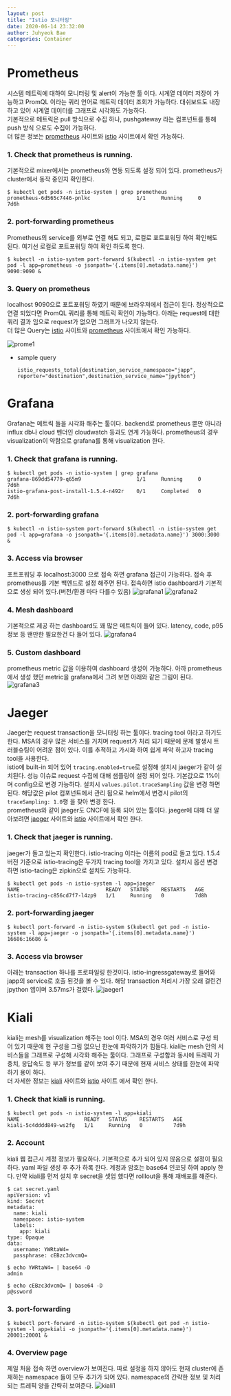 ```yaml
---
layout: post
title: "Istio 모니터링"
date: 2020-06-14 23:32:00
author: Juhyeok Bae
categories: Container
---
```

# Prometheus
시스템 메트릭에 대하여 모니터링 및 alert이 가능한 툴 이다. 시계열 데이터 저장이 가능하고 PromQL 이라는 쿼리 언어로 메트릭 데이터 조회가 가능하다. 대쉬보드도 내장 하고 있어 시계열 데이터를 그래프로 시각화도 가능하다.  
기본적으로 메트릭은 pull 방식으로 수집 하나, pushgateway 라는 컴포넌트를 통해 push 방식 으로도 수집이 가능하다.  
더 많은 정보는 [prometheus](https://prometheus.io/docs/introduction/overview/) 사이트와 [istio](https://istio.io/latest/docs/ops/integrations/prometheus/ ) 사이트에서 확인 가능하다.

### 1. Check that prometheus is running.
기본적으로 mixer에서는 prometheus와 연동 되도록 설정 되어 있다. prometheus가 cluster에서 동작 중인지 확인한다.
  ```
  $ kubectl get pods -n istio-system | grep prometheus
  prometheus-6d565c7446-pnlkc               1/1     Running     0          7d6h
  ```

### 2. port-forwarding prometheus
Prometheus의 service를 외부로 연결 해도 되고, 로컬로 포트포워딩 하여 확인해도 된다. 여기선 로컬로 포트포워딩 하여 확인 하도록 한다.
```
$ kubectl -n istio-system port-forward $(kubectl -n istio-system get pod -l app=prometheus -o jsonpath='{.items[0].metadata.name}') 9090:9090 &
```

### 3. Query on prometheus
localhost 9090으로 포트포워딩 하였기 때문에 브라우져에서 접근이 된다. 정상적으로 연결 되었다면 PromQL 쿼리를 통해 메트릭 확인이 가능하다. 아래는 request에 대한 쿼리 결과 임으로 request가 없으면 그래프가 나오지 않는다.  
더 많은 Query는 [istio](https://istio.io/latest/docs/tasks/observability/metrics/querying-metrics/) 사이트와 [prometheus](https://prometheus.io/docs/prometheus/latest/querying/basics/) 사이트에서 확인 가능하다.

![prome1](/assets/img/istio-prometheus-1.png)

  - sample query
    ```
    istio_requests_total{destination_service_namespace="japp", reporter="destination",destination_service_name="jpython"}
    ```

# Grafana
Grafana는 메트릭 들을 시각화 해주는 툴이다. backend로 prometheus 뿐만 아니라 influx db나 cloud 벤더인 cloudwatch 등과도 연계 가능하다. prometheus의 경우 visualization이 약함으로 grafana를 통해 visualization 한다.
### 1. Check that grafana is running.
```
$ kubectl get pods -n istio-system | grep grafana
grafana-869dd54779-q65m9                  1/1     Running     0          7d6h
istio-grafana-post-install-1.5.4-n492r    0/1     Completed   0          7d6h
```

### 2. port-forwarding grafana
```
$ kubectl -n istio-system port-forward $(kubectl -n istio-system get pod -l app=grafana -o jsonpath='{.items[0].metadata.name}') 3000:3000 &
```

### 3. Access via browser
포트포워딩 후 localhost:3000 으로 접속 하면 grafana 접근이 가능하다. 접속 후 prometheus를 기본 백엔드로 설정 해주면 된다. 접속하면 istio dashboard가 기본적으로 생성 되어 있다.(버전/환경 마다 다를수 있음)
![grafana1](/assets/img/istio-grafana-1.png)
![grafana2](/assets/img/istio-grafana-2.png)

### 4. Mesh dashboard
기본적으로 제공 하는 dashboard도 꽤 많은 메트릭이 들어 있다. latency, code, p95 정보 등 왠만한 필요한건 다 들어 있다.
![grafana4](/assets/img/istio-grafana-4.png)

### 5. Custom dashboard
prometheus metric 값을 이용하여 dashboard 생성이 가능하다. 아까 prometheus에서 생성 했던 metric을 grafana에서 그려 보면 아래와 같은 그림이 된다.
![grafana3](/assets/img/istio-grafana-3.png)

# Jaeger
Jaeger는 request transaction을 모니터링 하는 툴이다. tracing tool 이라고 하기도 한다. MSA의 경우 많은 서비스를 거치며 request가 처리 되기 때문에 문제 발생시 트러블슈팅이 어려운 점이 있다. 이를 추적하고 가시화 하여 쉽게 파악 하고자 tracing tool을 사용한다.  
istio에 built-in 되어 있어 `tracing.enabled=true`로 설정해 설치시 jaeger가 같이 설치된다. 성능 이슈로 request 수집에 대해 샘플링이 설정 되어 있다. 기본값으로 1%이며 config으로 변경 가능하다. 설치시 `values.pilot.traceSampling` 값을 변경 하면 된다. 해당값은 pilot 컴포넌트에서 관리 됨으로 helm에서 변경시 pilot의 `traceSampling: 1.0`행 을 찾아 변경 한다.  
prometheus와 같이 jaeger도 CNCF에 등록 되어 있는 툴이다. jaeger에 대해 더 알아보려면 [jaeger](https://www.jaegertracing.io/) 사이트와 [istio](https://istio.io/latest/docs/tasks/observability/distributed-tracing/jaeger/) 사이트에서 확인 한다.  

### 1. Check that jaeger is running.
jaeger가 돌고 있는지 확인한다. istio-tracing 이라는 이름의 pod로 돌고 있다. 1.5.4 버전 기준으로 istio-tracing은 두가지 tracing tool을 가지고 있다. 설치시 옵션 변경 하면 istio-tacing은 zipkin으로 설치도 가능하다.
  ```
  $ kubectl get pods -n istio-system -l app=jaeger
  NAME                            READY   STATUS    RESTARTS   AGE
  istio-tracing-c856cd7f7-l4zp9   1/1     Running   0          7d8h
  ```

### 2. port-forwarding jaeger
```
$ kubectl port-forward -n istio-system $(kubectl get pod -n istio-system -l app=jaeger -o jsonpath='{.items[0].metadata.name}') 16686:16686 &
```

### 3. Access via browser
아래는 transaction 하나를 프로파일링 한것이다. istio-ingressgateway로 들어와 japp의 service로 호출 된것을 볼 수 있다. 해당 transaction 처리시 가장 오래 걸린건 jpython 앱이며 3.57ms가 걸렸다.
![jaeger1](/assets/img/istio-jaeger-1.png)

# Kiali
kiali는 mesh를 visualization 해주는 tool 이다. MSA의 경우 여러 서비스로 구성 되어 있기 때문에 현 구성을 그림 없으닌 한눈에 파악하기가 힘들다. kiali는 mesh 안의 서비스들을 그래프로 구성해 시각화 해주는 툴이다. 그래프로 구성함과 동시에 트레픽 가중치, 응답속도 등 부가 정보를 같이 보여 주기 때문에 현재 서비스 상태를 한눈에 파악 하기 용이 하다.  
더 자세한 정보는 [kiali](https://kiali.io/) 사이트와 [istio](https://istio.io/latest/docs/tasks/observability/kiali/) 사이트 에서 확인 한다.

### 1. Check that kiali is running.
  ```
  $ kubectl get pods -n istio-system -l app=kiali
  NAME                     READY   STATUS    RESTARTS   AGE
  kiali-5c4dddd849-ws2fg   1/1     Running   0          7d9h
  ```

### 2. Account
kiali 웹 접근시 계정 정보가 필요하다. 기본적으로 추가 되어 있지 않음으로 설정이 필요하다. yaml 파일 생성 후 추가 하록 한다. 계정과 암호는 base64 인코딩 하여 apply 한다. 만약 kiali를 먼저 설치 후 secret을 셋업 했다면 rolllout을 통해 재배포를 해준다.
  ```
  $ cat secret.yaml
  apiVersion: v1
  kind: Secret
  metadata:
    name: kiali
    namespace: istio-system
    labels:
      app: kiali
  type: Opaque
  data:
    username: YWRtaW4=
    passphrase: cEBzc3dvcmQ=

  $ echo YWRtaW4= | base64 -D
  admin

  $ echo cEBzc3dvcmQ= | base64 -D
  p@ssword
  ```

### 3. port-forwarding
  ```
  $ kubectl port-forward -n istio-system $(kubectl get pod -n istio-system -l app=kiali -o jsonpath='{.items[0].metadata.name}') 20001:20001 &
  ```
### 4. Overview page
제일 처음 접속 하면 overview가 보여진다. 따로 설정을 하지 않아도 현재 cluster에 존재하는 namespace 들이 모두 추가가 되어 있다. namespace의 간략한 정보 및 처리되는 트레픽 양을 간략히 보여준다.
![kiali1](/assets/img/istio-kiali-1.png)
